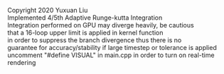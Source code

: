 Copyright 2020 Yuxuan Liu  
Implemented 4/5th Adaptive Runge-kutta Integration  
Integration performed on GPU may diverge heavily, be cautious  
that a 16-loop upper limit is applied in kernel function  
in order to suppress the branch divergence thus there is no  
guarantee for accuracy/stability if large timestep or tolerance is applied  
uncomment "#define VISUAL" in main.cpp in order to turn on real-time rendering  
